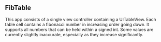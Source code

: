 ## FibTable
This app consists of a single view controller containing a UITableView. Each table cell contains a fibonacci number in increasing order going down. It supports all numbers that can be held within a signed int. Some values are currently slightly inaccurate, especially as they increase significantly.
